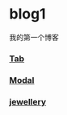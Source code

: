 # blog1
我的第一个博客
### [Tab](https://younger-peng.github.io/blog1/tab.html)
### [Modal](https://younger-peng.github.io/blog1/modal.html)
### [jewellery](https://younger-peng.github.io/blog1/jewellery.html)
